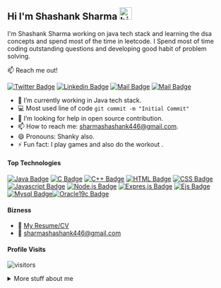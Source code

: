 ## Hi I'm Shashank Sharma <img src="https://user-images.githubusercontent.com/1303154/88677602-1635ba80-d120-11ea-84d8-d263ba5fc3c0.gif" width="28px" alt="hi">

I'm Shashank Sharma working on java tech stack and learning the dsa concepts and spend most of the time in leetcode. I Spend most of time coding outstanding questions and developing good habit of problem solving.

:mailbox: Reach me out!

[![Twitter Badge](https://img.shields.io/badge/-@Shashank-1ca0f1?style=flat&labelColor=1ca0f1&logo=twitter&logoColor=white&link=https://twitter.com/Shashan72085397)](https://twitter.com/Shashan72085397)  [![Linkedin Badge](https://img.shields.io/badge/-Shashank-0e76a8?style=flat&labelColor=0e76a8&logo=linkedin&logoColor=white)](https://www.linkedin.com/in/shashank-sharma-5a18811b6/) [![Mail Badge](https://img.shields.io/badge/-@Shashank-e84393?style=flat&labelColor=e84393&logo=instagram&logoColor=white)](https://www.instagram.com/shashank.sharma.2000/) [![Mail Badge](https://img.shields.io/badge/-Shashank-c0392b?style=flat&labelColor=c0392b&logo=gmail&logoColor=white)](mailto:sharmashashank446@gmail.com)



<!-- TODO: Add last video link -->

- 🔭 I’m currently working in Java tech stack.
- :computer: Most used line of code `git commit -m "Initial Commit"`
- 🤔 I’m looking for help in open source contribution.
- 📫 How to reach me: sharmashashank446@gmail.com.
- 😄 Pronouns: Shanky also.
- ⚡ Fun fact: I play games and also do the workout .

#### Top Technologies

<!-- TODO: Make technologies links takes you to repositories -->

[![Java Badge](https://img.shields.io/badge/-Java-DE834D?style=for-the-badge&labelColor=black&logo=java&logoColor=DE834D)](https://www.oracle.com/java/technologies/downloads/) [![C Badge](https://img.shields.io/badge/-C-22577E?style=for-the-badge&labelColor=black&logo=c&logoColor=22577E)](https://devdocs.io/c/) [![C++  Badge](https://img.shields.io/badge/-C++-007acc?style=for-the-badge&labelColor=black&logo=c%2B%2B&logoColor=22577E)](https://docs.microsoft.com/en-us/cpp/windows/latest-supported-vc-redist?view=msvc-170) [![HTML Badge](https://img.shields.io/badge/-HTML-DE834D?style=for-the-badge&labelColor=black&logo=Html5&logoColor=DE834D)](https://www.w3schools.com/html/) [![CSS Badge](https://img.shields.io/badge/-CSS-e535ab?style=for-the-badge&labelColor=black&logo=Css3&logoColor=FF5677)](https://www.w3schools.com/w3css/defaulT.asp) [![Javascript Badge](https://img.shields.io/badge/-Javascript-e535ab?style=for-the-badge&labelColor=black&logo=Javascript&logoColor=F2789F)](https://developer.mozilla.org/en-US/docs/Web/JavaScript) [![Node.js  Badge](https://img.shields.io/badge/-Node.js-519259?style=for-the-badge&labelColor=black&logo=Node.js&logoColor=519259)](https://nodejs.org/en/docs/) [![Expres.js  Badge](https://img.shields.io/badge/-Express.js-2C272E?style=for-the-badge&labelColor=black&logo=Node.js&logoColor=2C272E)](http://expressjs.com/) [![Ejs  Badge](https://img.shields.io/badge/-Ejs-7CD1B8?style=for-the-badge&labelColor=black&logo=Node.js&logoColor=04293A)](https://ejs.co/)[![Mysql Badge](https://img.shields.io/badge/-mysql-F2789F?style=for-the-badge&labelColor=black&logo=mysql&logoColor=F2789F)](https://dev.mysql.com/doc/)[![Oracle19c Badge](https://img.shields.io/badge/-Oracle19c-FF5677?style=for-the-badge&labelColor=black&logo=Oracle&logoColor=FF5677)](https://www.oracle.com/in/database/technologies/)



#### Bizness

- :paperclip: [My Resume/CV](https://github.com/Shashank-deb/Personal-Documents/blob/master/Shashank_Sharma%20.pdf)
- :email: sharmashashank446@gmail.com

#### Profile Visits

![visitors](https://visitor-badge.glitch.me/badge?page_id=Shashank-deb.Shashank-deb&left_color=green&right_color=red)

<details>
<summary>
  More stuff about me
</summary>

<br >

I love sharing knowledge and putting repo, learning and posts together for helping other developers and also learning myself,  that's why iam working in github


#### Recent Technology Used
<!--START_SECTION:waka-->

```text
JavaScript   13 mins         █████████████████████████   100.00 %
```

<!--END_SECTION:waka-->


#### Github Stats

[![Shashank Sharma's GitHub stats](https://github-readme-stats.vercel.app/api?username=Shashank-deb&hide=contribs,prs&count_private=true&show_icons=true&theme=radical)](https://github.com/anuraghazra/github-readme-stats)


</details>
